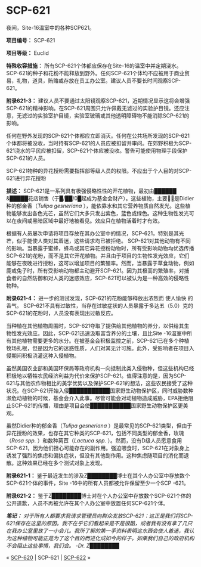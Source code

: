 # SCP-621
                        




夜间，Site-16温室中的各种SCP621。



**项目编号：** SCP-621

**项目等级：** Euclid

**特殊收容措施：** 所有SCP-621个体都应保存在Site-16的温室中并定期浇水。SCP-621的种子和花粉不能释放到野外。任何SCP-621个体均不应被用于商业贸易，礼物，道具，贿赂或存放在员工办公室。建议人员不要长时间观察SCP-621。

**附录621-3：** 建议人员不要通过太阳镜观察SCP-621，近期情况显示这将会增强SCP-621的精神影响。在SCP-621周围只允许佩戴无滤过的实验护目镜。还应注意，无滤过的实验室护目镜，实验室玻璃或其他透明障碍物不能消除SCP-621的影响。

任何在野外发现的SCP-621个体都应立即消灭。任何在公共场所发现的SCP-621个体都将被没收，当时持有SCP-621的人员应被扣留并审问。在郊野积极为SCP-621浇水的平民应被扣留，SCP-621个体应被没收。警告可能使用物理手段保护SCP-621的人员。

SCP-621物种的异花授粉需要指挥部等级人员的权限。不应出于个人目的对SCP-621进行异花授粉

**描述：** SCP-621是一系列具有极强侵略性性的开花植物，最初由██████ &█████花店销售（于█/██/0█起成为基金会财产）。这些植物，主要是Didier种的郁金香（*Tulipa gesneriana* ），能依靠水和其它营养物质自然发光。这些植物能够发出各色光芒，虽然它们大多只发出紫色，蓝色或绿色。这种生物性发光可以在夜间或黑暗区域中最好地被看见。效应只在植物活着时才有效。

根据有人员屡次申请将项目存放在其办公室中的情况，SCP-621，特别是其光芒，似乎能使人类对其着迷，这些请求均已被拒绝。 SCP-621对其他动物有不同的影响。当暴露于蜜蜂，蜂鸟或其它异花授粉动物时，所有受影响动物均优选传播SCP-621的花粉，而不是其它开花植物。并且由于项目的生物性发光效应，它们能够在夜晚进行授粉，这可以增加项目的繁殖率。然而，当暴露于草食动物，例如鹿或兔子时，所有受影响动物都主动避开SCP-621。因为其极高的繁殖率，对捕食者的自然防御和对人类的迷惑效应，SCP-621可以被认为是一种高效的侵略性物种。

**附录621-4：** 进一步的测试发现，SCP-621的花粉能够释放出浓烈而 使人愉快 的香气。 SCP-621不具有过敏性，当存在过敏症状的人员暴露于多达五（5.0）克的SCP-621的花粉时，人员没有表现出过敏反应。

当种植在其他植物周围时，SCP-621夺取了提供给其他植物的养分，以供给其生物性发光效应。因此，SCP-621迅速汲取富含养分的土壤，且比Site -16温室中所有其他植物需要更多的水分。在被基金会积极监控之前，SCP-621已在多个种植牧场扎根，但是因为它的迷惑性质，人们对其无计可施。此外，受影响者在项目入侵期间积极浇灌这种入侵植物。

虽然美国农业部和美国环保局等政府机构一向抵制此类入侵物种，但这些机构已经积极地以牺牲农民经济利益为代价来保护SCP-621。值得注意的是，因为SCP-621与其他农作物相比的美学优势以及保护SCP-621的想法，这些农民接受了这种状况。在SCP-621开始入侵███████████国家野生动物保护区，同时威胁数种濒危动植物的时候，基金会介入此事。尽管可能会对动植物造成威胁，EPA拒绝阻止SCP-621的传播，理由是项目会使███████████国家野生动物保护区更美观。

虽然Didier种的郁金香（*Tulipa gesneriana* ）是最常见的SCP-621类型，但由于异花授粉的效果，也存在其它种类的SCP-621，包括不同类型的郁金香，玫瑰（*Rosa spp.* ）和数种莴苣（*Lactuca spp.* ）。然而，没有D级人员愿意食用SCP-621，因为他们担心可能存在的副作用。强迫喂食时，SCP-621在对象身上诱发了强烈的焦虑和偏执症状，但没有其他副作用。这种焦虑随项目的消化而退散。这种效果已经在多个测试对象上发现。

**附录621-1：** 鉴于最近发生的涉及Z████████博士在其个人办公室中存放数个SCP-621个体的事件，Site -16中的所有人员都被允许保留至少一个SCP -621。

**附录621-2：** 鉴于Z████████博士对在个人办公室中存放数个SCP-621个体的公开道歉，人员不再被允许在其个人办公室中放置任何SCP-621个体。

***笔记：** 对于所有人都要求我请求管理员向群众发放SCP-621：这正是我们将SCP-621保存在这里的原因。我不在乎它们看起来是不是很酷，或者我有没有拿了几只在我办公室里放了一小会儿。我所了解的第一手资料表明这东西会使人着迷，我认为这种植物可能正是为了这个目的而进化成如今的样子。如果我们自己的政府机构不会阻止这些事情，我们会。 -Dr. Z████████* 



« [SCP-620](/scp-620) | SCP-621 | [SCP-622](/scp-622) »





                    